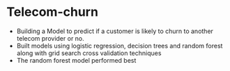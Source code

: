 # Telecom-churn
* Building a Model to predict if a customer is likely to churn to another telecom provider or no.
* Built models using logistic regression, decision trees and random forest along with grid search cross validation techniques
* The random forest model performed best
